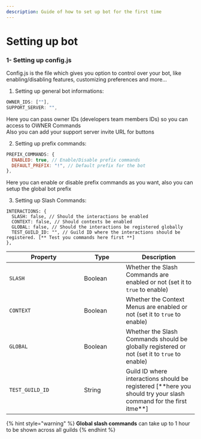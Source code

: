 ```yaml
---
description: Guide of how to set up bot for the first time
---
```


# Setting up bot

### 1- Setting up config.js

Config.js is the file which gives you option to control over your bot, like enabling/disabling features, customizing preferences and more...

1. Setting up general bot informations:

```javascript
OWNER_IDS: [""],
SUPPORT_SERVER: "",
```

Here you can pass owner IDs (developers team members IDs) so you can access to OWNER Commands\
Also you can add your support server invite URL for buttons

2. Setting up prefix commands:

```javascript
PREFIX_COMMANDS: {
  ENABLED: true, // Enable/Disable prefix commands
  DEFAULT_PREFIX: "!", // Default prefix for the bot
},
```

Here you can enable or disable prefix commands as you want, also you can setup the global bot prefix

3. Setting up Slash Commands:

```
INTERACTIONS: {
  SLASH: false, // Should the interactions be enabled
  CONTEXT: false, // Should contexts be enabled
  GLOBAL: false, // Should the interactions be registered globally
  TEST_GUILD_ID: "", // Guild ID where the interactions should be registered. [** Test you commands here first **]
},
```



<table><thead><tr><th width="184">Property</th><th width="96">Type</th><th>Description</th></tr></thead><tbody><tr><td><code>SLASH</code></td><td>Boolean</td><td>Whether the Slash Commands are enabled or not (set it to <code>true</code> to enable)</td></tr><tr><td><code>CONTEXT</code></td><td>Boolean</td><td>Whether the Context Menus are enabled or not (set it to <code>true</code> to enable)</td></tr><tr><td><code>GLOBAL</code></td><td>Boolean</td><td>Whether the Slash Commands should be globally registered or not (set it to <code>true</code> to enable)</td></tr><tr><td><code>TEST_GUILD_ID</code></td><td>String</td><td>Guild ID where interactions should be registered [**here you should try your slash command for the first itme**]</td></tr></tbody></table>

{% hint style="warning" %}
**Global slash commands** can take up to 1 hour to be shown across all guilds
{% endhint %}

